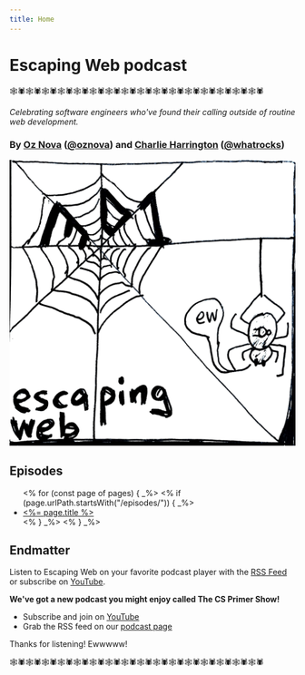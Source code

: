 ```yaml
---
title: Home
---
```


# Escaping Web podcast

🕸️🕷️🕸️🕷️🕸️🕷️🕸️🕷️🕸️🕷️🕸️🕷️🕸️🕷️🕸️🕷️🕸️🕷️🕸️🕷️🕸️🕷️🕸️🕷️🕸️🕷️🕸️🕷️🕸️🕷️🕸️🕷️

*Celebrating software engineers who've found their calling outside of routine web development.*

### By [Oz Nova](https://ozwrites.com) ([@oznova](https://twitter.com/oznova_)) and [Charlie Harrington](https://charlieharrington.com) ([@whatrocks](https://twitter.com/whatrocks))

![Escaping Web logo](logo.jpg)

## Episodes

<ul>
<% for (const page of pages) { _%>
<% if (page.urlPath.startsWith("/episodes/")) { _%>
  <li>
    <a href="<%= pathTo(page) %>"><%= page.title %></a>
  </li>
<% } _%>
<% } _%>
</ul>

## Endmatter

Listen to Escaping Web on your favorite podcast player with the [RSS Feed](https://escapingweb.github.io/rss/feed.rss) or subscribe on [YouTube](https://www.youtube.com/channel/UC7ryKVEuBAZY24THJHXIyhg).

**We've got a new podcast you might enjoy called The CS Primer Show!**

* Subscribe and join on [YouTube](https://youtube.com/@cs_primer)
* Grab the RSS feed on our [podcast page](https://show.csprimer.com)
        
Thanks for listening! Ewwwww!

🕸️🕷️🕸️🕷️🕸️🕷️🕸️🕷️🕸️🕷️🕸️🕷️🕸️🕷️🕸️🕷️🕸️🕷️🕸️🕷️🕸️🕷️🕸️🕷️🕸️🕷️🕸️🕷️🕸️🕷️🕸️🕷️